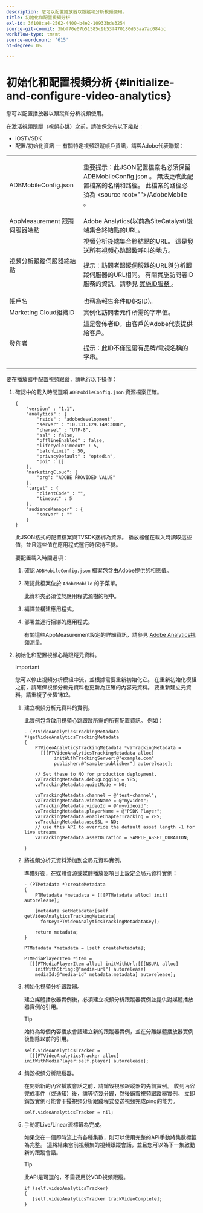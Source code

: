 ```yaml
---
description: 您可以配置播放器以跟蹤和分析視頻使用。
title: 初始化和配置視頻分析
exl-id: 3f108ca4-2562-4400-b4e2-10933bde3254
source-git-commit: 3bbf70e07b51585c9b53f470180d55aa7ac084bc
workflow-type: tm+mt
source-wordcount: '615'
ht-degree: 0%

---
```


# 初始化和配置視頻分析 {#initialize-and-configure-video-analytics}

您可以配置播放器以跟蹤和分析視頻使用。

在激活視頻跟蹤（視頻心跳）之前，請確保您有以下幾點：

* iOSTVSDK
* 配置/初始化資訊 — 有關特定視頻跟蹤帳戶資訊，請與Adobe代表聯繫：

<table id="table_3565328ABBEE4605A92EAE1ADE5D6F84"> 
 <tbody> 
  <tr> 
   <td colname="col1"> <span class="filepath"> ADBMobileConfig.json </span> </td> 
   <td colname="col2"> <p>重要提示：此JSON配置檔案名必須保留 <span class="codeph"> ADBMobileConfig.json </span>。 無法更改此配置檔案的名稱和路徑。 此檔案的路徑必須為 <span class="codeph"> &lt;source root=""&gt;/AdobeMobile </span>。 </p> </td> 
  </tr> 
  <tr> 
   <td colname="col1"> <span class="codeph"> AppMeasurement </span> 跟蹤伺服器端點 </td> 
   <td colname="col2"> Adobe Analytics(以前為SiteCatalyst)後端集合終結點的URL。 </td> 
  </tr> 
  <tr> 
   <td colname="col1"> 視頻分析跟蹤伺服器終結點 </td> 
   <td colname="col2"> 視頻分析後端集合終結點的URL。 這是發送所有視頻心跳跟蹤呼叫的地方。 <p>提示：訪問者跟蹤伺服器的URL與分析跟蹤伺服器的URL相同。 有關實施訪問者ID服務的資訊，請參見 <a href="https://experienceleague.adobe.com/docs/id-service/using/implementation/setup-target.html?lang=en" format="html" scope="external"> 實施ID服務 </a>。 </p> </td> 
  </tr> 
  <tr> 
   <td colname="col1"> 帳戶名 </td> 
   <td colname="col2"> 也稱為報告套件ID(RSID)。 </td> 
  </tr> 
  <tr> 
   <td colname="col1"> Marketing Cloud組織ID </td> 
   <td colname="col2"> 實例化訪問者元件所需的字串值。 </td> 
  </tr> 
  <tr> 
   <td colname="col1"> 發佈者 </td> 
   <td colname="col2"> 這是發佈者ID，由客戶的Adobe代表提供給客戶。 <p>提示：此ID不僅是帶有品牌/電視名稱的字串。 </p> </td> 
  </tr> 
 </tbody> 
</table>

要在播放器中配置視頻跟蹤，請執行以下操作：

1. 確認中的載入時間選項 `ADBMobileConfig.json` 資源檔案正確。

   ```
   { 
       "version" : "1.1", 
       "analytics" : { 
           "rsids" : "adobedevelopment", 
           "server" : "10.131.129.149:3000", 
           "charset" : "UTF-8", 
           "ssl" : false, 
           "offlineEnabled" : false, 
           "lifecycleTimeout" : 5, 
           "batchLimit" : 50, 
           "privacyDefault" : "optedin", 
           "poi" : [] 
       }, 
       "marketingCloud": { 
           "org": "ADOBE PROVIDED VALUE"  
       }, 
       "target" : { 
           "clientCode" : "", 
           "timeout" : 5 
       }, 
       "audienceManager" : { 
           "server" : "" 
       } 
   }
   ```

   此JSON格式的配置檔案與TVSDK捆綁為資源。 播放器僅在載入時讀取這些值，並且這些值在應用程式運行時保持不變。

   要配置載入時間選項：

   1. 確認 `ADBMobileConfig.json` 檔案包含由Adobe提供的相應值。
   1. 確認此檔案位於 `AdobeMobile` 的子菜單。

      此資料夾必須位於應用程式源樹的根中。
   1. 編譯並構建應用程式。
   1. 部署並運行捆綁的應用程式。

      有關這些AppMeasurement設定的詳細資訊，請參見 [Adobe Analytics視頻測量](https://experienceleague.adobe.com/docs/media-analytics/using/media-overview.html?lang=en)。
1. 初始化和配置視頻心跳跟蹤元資料。

   >[!IMPORTANT]
   >
   >您可以停止視頻分析模組中流，並根據需要重新初始化它。 在重新初始化模組之前，請確保視頻分析元資料也更新為正確的內容元資料。 要重新建立元資料，請重複子步驟1和2。

   1. 建立視頻分析元資料的實例。

      此實例包含啟用視頻心跳跟蹤所需的所有配置資訊。 例如：

      ```
      - (PTVideoAnalyticsTrackingMetadata *)getVideoAnalyticsTrackingMetadata 
      { 
          PTVideoAnalyticsTrackingMetadata *vaTrackingMetadata =  
            [[[PTVideoAnalyticsTrackingMetadata alloc]  
                 initWithTrackingServer:@"example.com" 
                 publisher:@"sample-publisher"] autorelease]; 
      
          // Set these to NO for production deployment. 
          vaTrackingMetadata.debugLogging = YES;  
          vaTrackingMetadata.quietMode = NO; 
      
          vaTrackingMetadata.channel = @"test-channel"; 
          vaTrackingMetadata.videoName = @"myvideo"; 
          vaTrackingMetadata.videoId = @"myvideoid"; 
          vaTrackingMetadata.playerName = @"PSDK Player"; 
          vaTrackingMetadata.enableChapterTracking = YES; 
          vaTrackingMetadata.useSSL = NO; 
          // use this API to override the default asset length -1 for live streams 
          vaTrackingMetadata.assetDuration = SAMPLE_ASSET_DURATION; 
      
      }
      ```

   1. 將視頻分析元資料添加到全局元資料實例。

      準備好後，在媒體資源或媒體播放器項目上設定全局元資料實例：

      ```
      - (PTMetadata *)createMetadata 
      { 
          PTMetadata *metadata = [[[PTMetadata alloc] init] autorelease]; 
      
          [metadata setMetadata:[self getVideoAnalyticsTrackingMetadata]  
            forKey:PTVideoAnalyticsTrackingMetadataKey]; 
      
          return metadata; 
      } 
      
      PTMetadata *metadata = [self createMetadata]; 
      
      PTMediaPlayerItem *item =  
        [[[PTMediaPlayerItem alloc] initWithUrl:[[[NSURL alloc]  
          initWithString:@"media-url"] autorelease] 
          mediaId:@"media-id" metadata:metadata] autorelease];
      ```

   1. 初始化視頻分析跟蹤器。

      建立媒體播放器實例後，必須建立視頻分析跟蹤器實例並提供對媒體播放器實例的引用。

      >[!TIP]
      >
      >始終為每個內容播放會話建立新的跟蹤器實例，並在分離媒體播放器實例後刪除以前的引用。

      ```
      self.videoAnalyticsTracker =  
        [[[PTVideoAnalyticsTracker alloc] initWithMediaPlayer:self.player] autorelease];
      ```

   1. 銷毀視頻分析跟蹤器。

      在開始新的內容播放會話之前，請銷毀視頻跟蹤器的先前實例。 收到內容完成事件（或通知）後，請等待幾分鐘，然後銷毀視頻跟蹤器實例。 立即銷毀實例可能會干擾視頻分析跟蹤程式發送視頻完成ping的能力。

      ```
      self.videoAnalyticsTracker = nil;
      ```

   1. 手動將Live/Linear流標籤為完成。

      如果您在一個即時流上有各種集數，則可以使用完整的API手動將集數標籤為完整。 這將結束當前視頻集的視頻跟蹤會話，並且您可以為下一集啟動新的跟蹤會話。

      >[!TIP]
      >
      >此API是可選的，不需要用於VOD視頻跟蹤。

      ```
      if (self.videoAnalyticsTracker) 
      { 
         [self.videoAnalyticsTracker trackVideoComplete];   
      }
      ```
